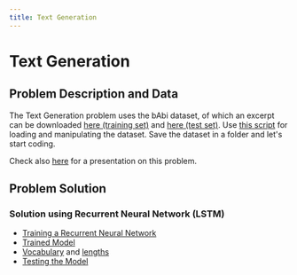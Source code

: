 ```yaml
---
title: Text Generation
---
```


# Text Generation

## Problem Description and Data

The Text Generation problem uses the bAbi dataset, of which an excerpt can be downloaded
<a target="_blank" href="{{site.dataurl}}/TextGeneration/qa1_single-supporting-fact_train.txt">here (training set)</a> and
<a target="_blank" href="{{site.dataurl}}/TextGeneration/qa1_single-supporting-fact_test.txt">here (test set)</a>. Use
<a target="_blank" href="{{site.dataurl}}/TextGeneration/stories.py">this script</a>
for loading and manipulating the dataset.
Save the dataset in a folder and let's start coding.

Check also <a target="_blank" href="{{site.baseurl}}/presentations/TextGeneration.pdf">here</a>
for a presentation on this problem.

## Problem Solution

### Solution using Recurrent Neural Network (LSTM)

- <a target="_blank" href="{{site.dataurl}}/TextGeneration/training_rnn.py">Training a Recurrent Neural Network</a>
- <a target="_blank" href="{{site.dataurl}}/TextGeneration/rnn_model.h5">Trained Model</a>
- <a target="_blank" href="{{site.dataurl}}/TextGeneration/dictionary.json">Vocabulary</a> and
<a target="_blank" href="{{site.dataurl}}/TextGeneration/lengths.json">lengths</a>
- <a target="_blank" href="{{site.dataurl}}/TextGeneration/testing_rnn.py">Testing the Model</a>

